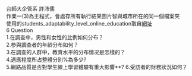 台師大企管系 許沛儒  
作業一(3)為主程式，會處存所有執行結果圖片智與城市所在的同一個檔案夾  
使用的students_adaptability_level_online_education取自[網址](https://reurl.cc/v0rQ5k)  
6 Question  
1.在調查中，男性和女性的比例如何分布？  
2.参與調查者的年龄分布如何？  
3.在調查的人群中，教育水平的分布情况是怎樣的？  
4.適應程度所占整體分別%為多少?  
5.網路品質是否對學生線上學習體驗有重大影響**?
6.受訪者的財務狀況如何？
